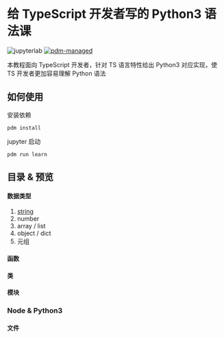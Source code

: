 # 给 TypeScript 开发者写的 Python3 语法课

![jupyterlab](https://img.shields.io/badge/jupyterlab-c5540b)
[![pdm-managed](https://img.shields.io/badge/pdm-managed-blueviolet)](https://pdm.fming.dev)

本教程面向 TypeScript 开发者，针对 TS 语言特性给出 Python3 对应实现，使 TS 开发者更加容易理解 Python 语法

## 如何使用

安装依赖

`pdm install`

jupyter 启动

`pdm run learn`

## 目录 & 预览

#### 数据类型
1. [string](http://nbviewer.jupyter.org/github/binghuis/learn-python3-by-ts/blob/main/src/python3-course-for-ts-devs/notebooks/1_string.ipynb)
2. number
3. array / list
4. object / dict
5. 元组

#### 函数

#### 类
#### 模块

### Node & Python3

#### 文件